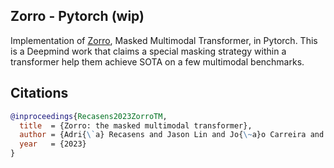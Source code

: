 ## Zorro - Pytorch (wip)

Implementation of <a href="https://arxiv.org/abs/2301.09595">Zorro</a>, Masked Multimodal Transformer, in Pytorch. This is a Deepmind work that claims a special masking strategy within a transformer help them achieve SOTA on a few multimodal benchmarks.

## Citations

```bibtex
@inproceedings{Recasens2023ZorroTM,
  title  = {Zorro: the masked multimodal transformer},
  author = {Adri{\`a} Recasens and Jason Lin and Jo{\~a}o Carreira and Drew Jaegle and Luyu Wang and Jean-Baptiste Alayrac and Pauline Luc and Antoine Miech and Lucas Smaira and Ross Hemsley and Andrew Zisserman},
  year   = {2023}
}
```
